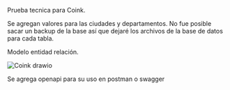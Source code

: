 Prueba tecnica para Coink. 


Se agregan valores para las ciudades y departamentos. No fue posible sacar un backup de la base así que dejaré los archivos de la base de datos para cada tabla. 

Modelo entidad relación.

![Coink drawio](https://github.com/user-attachments/assets/7e7ca26a-d17f-4c40-bdc7-cd19f02efd1c)


Se agrega openapi para su uso en postman o swagger
